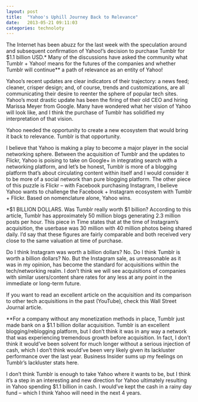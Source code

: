 ```yaml
---
layout: post
title:  "Yahoo's Uphill Journey Back to Relevance"
date:   2013-05-21 09:11:03
categories: technoloty
---
```


The Internet has been abuzz for the last week with the speculation around and subsequent confirmation of Yahoo!’s decision to purchase Tumblr for $1.1 billion USD.* Many of the discussions have asked the community what Tumblr + Yahoo! means for the futures of the companies and whether Tumblr will continue** a path of relevance as an entity of Yahoo!

Yahoo’s recent updates are clear indicators of their trajectory: a news feed; cleaner, crisper design; and, of course, trends and customizations, are all communicating their desire to reenter the sphere of popular tech sites. Yahoo’s most drastic update has been the firing of their old CEO and hiring Marissa Meyer from Google. Many have wondered what her vision of Yahoo will look like, and I think the purchase of Tumblr has solidified my interpretation of that vision.

Yahoo needed the opportunity to create a new ecosystem that would bring it back to relevance. Tumblr is that opportunity.

I believe that Yahoo is making a play to become a major player in the social networking sphere. Between the acquisition of Tumblr and the updates to Flickr, Yahoo is poising to take on Google+ in integrating search with a networking platform, and let’s be honest, Tumblr is more of a blogging platform that’s about circulating content within itself and I would consider it to be more of a social network than pure blogging platform. The other piece of this puzzle is Flickr – with Facebook purchasing Instagram, I believe Yahoo wants to challenge the Facebook + Instagram ecosystem with Tumblr + Flickr. Based on nomenclature alone, Yahoo wins.

*$1 BILLION DOLLARS. Was Tumblr really worth $1 billion? According to this article, Tumblr has approximately 50 million blogs generating 2.3 million posts per hour. This piece in Time states that at the time of Instagram’s acquisition, the userbase was 30 million with 40 million photos being shared daily. I’d say that these figures are fairly comparable and both received very close to the same valuation at time of purchase.

Do I think Instagram was worth a billion dollars? No. Do I think Tumblr is worth a billion dollars? No. But the Instagram sale, as unreasonable as it was in my opinion, has become the standard for acquisitions within the tech/networking realm. I don’t think we will see acquisitions of companies with similar users/content share rates for any less at any point in the immediate or long-term future.

If you want to read an excellent article on the acquisition and its comparison to other tech acquisitions in the past (YouTube), check this Wall Street Journal article.

**For a company without any monetization methods in place, Tumblr just made bank on a $1.1 billion dollar acquisition. Tumblr is an excellent blogging/reblogging platform, but I don’t think it was in any way a network that was experiencing tremendous growth before acquisition. In fact, I don’t think it would’ve been solvent for much longer without a serious injection of cash, which I don’t think would’ve been very likely given its lackluster performance over the last year. Business Insider sums up my feelings on Tumblr’s lackluster stats here.

I don’t think Tumblr is enough to take Yahoo where it wants to be, but I think it’s a step in an interesting and new direction for Yahoo ultimately resulting in Yahoo spending $1.1 billion in cash. I would’ve kept the cash in a rainy day fund – which I think Yahoo will need in the next 4 years.